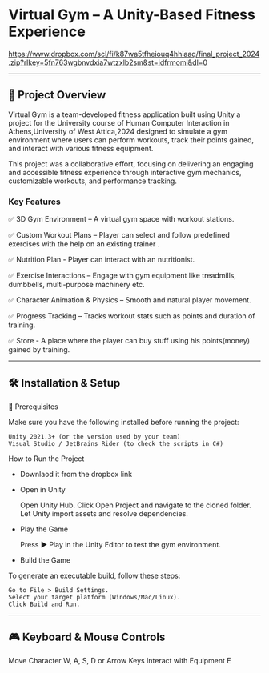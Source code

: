 # Virtual Gym – A Unity-Based Fitness Experience

https://www.dropbox.com/scl/fi/k87wa5tfheiouq4hhiaaq/final_project_2024.zip?rlkey=5fn763wgbnvdxia7wtzxlb2sm&st=idfrmoml&dl=0

---

## 📌 Project Overview

Virtual Gym is a team-developed fitness application built using Unity a project for the University course of Human Computer Interaction in Athens,University of West Attica,2024 designed to simulate a gym environment where users can perform workouts, track their points gained, and interact with various fitness equipment.

This project was a collaborative effort, focusing on delivering an engaging and accessible fitness experience through interactive gym mechanics, customizable workouts, and performance tracking.

### Key Features

✅ 3D Gym Environment – A virtual gym space with workout stations.

✅ Custom Workout Plans – Player can select and follow predefined exercises with the help on an existing trainer .

✅ Nutrition Plan - Player can interact with an nutritionist.

✅ Exercise Interactions – Engage with gym equipment like treadmills, dumbbells, multi-purpose machinery etc.

✅ Character Animation & Physics – Smooth and natural player movement.

✅ Progress Tracking – Tracks workout stats such as points and duration of training.

✅ Store - A place where the player can buy stuff using his points(money) gained by training.

---

## 🛠️ Installation & Setup

🔹 Prerequisites

Make sure you have the following installed before running the project:

    Unity 2021.3+ (or the version used by your team)
    Visual Studio / JetBrains Rider (to check the scripts in C#)

How to Run the Project

- Downlaod it from the dropbox link

- Open in Unity

  Open Unity Hub.
  Click Open Project and navigate to the cloned folder.
  Let Unity import assets and resolve dependencies.

- Play the Game

  Press ▶ Play in the Unity Editor to test the gym environment.

- Build the Game

To generate an executable build, follow these steps:

    Go to File > Build Settings.
    Select your target platform (Windows/Mac/Linux).
    Click Build and Run.

---

## 🎮 Keyboard & Mouse Controls

Move Character W, A, S, D or Arrow Keys
Interact with Equipment E
